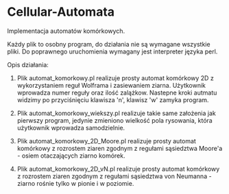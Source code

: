 # Cellular-Automata
Implementacja automatów komórkowych.

Każdy plik to osobny program, do działania nie są wymagane wszystkie pliki.
Do poprawnego uruchomienia wymagany jest interpreter języka perl.

Opis działania:
  1) Plik automat_komorkowy.pl realizuje prosty automat komórkowy 2D z wykorzystaniem reguł Wolframa i zasiewaniem ziarna. Użytkownik wprowadza numer reguły oraz ilość zalążkow. Nastepne kroki autmatu widzimy po przyciśnięciu klawisza 'n', klawisz 'w' zamyka program.
  
  2) Plik automat_komorkowy_wiekszy.pl realizuje takie same założenia jak pierwszy program, jedynie zmieniono wielkość pola rysowania, która użytkownik wprowadza samodzielnie.
  
  3) Plik automat_komorkowy_2D_Moore.pl realizuje prosty automat komórkowy z rozrostem ziaren zgodnym z regułami sąsiedztwa Moore'a - osiem otaczających ziarno komórek.
  
  4) Plik automat_komorkowy_2D_vN.pl realizuje prosty automat komórkowy z rozrostem ziaren zgodnym z regułami sąsiedztwa von Neumanna - ziarno rośnie tylko w pionie i w poziomie.
  
  
